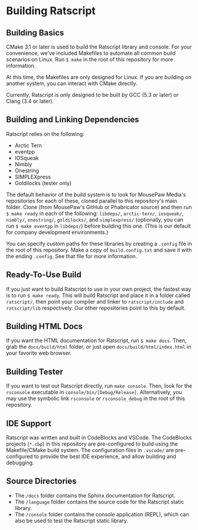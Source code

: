 # Building Ratscript

## Building Basics

CMake 3.1 or later is used to build the Ratscript library and console. For your
convenience, we've included Makefiles to automate all common build scenarios on
Linux. Run `$ make` in the root of this repository for more information.

At this time, the Makefiles are only designed for Linux. If you are building
on another system, you can interact with CMake directly.

Currently, Ratscript is only designed to be built by GCC (5.3 or later) or
Clang (3.4 or later).

## Building and Linking Dependencies

Ratscript relies on the following:

* Arctic Tern
* eventpp
* IOSqueak
* Nimbly
* Onestring
* SIMPLEXpress
* Goldilocks (tester only)

The default behavior of the build system is to look for MousePaw Media's
repositories for each of these, cloned parallel to this repository's main
folder. Clone (from MousePaw's GitHub or Phabricator source) and then run
`$ make ready` in each of the following: `libdeps/`, `arctic-tern/`,
`iosqueak/`, `nimbly/`, `onestring/`, `goldilocks/`, and `simplexpress/`
(optionally, you can run `$ make eventpp` in `libdeps/`) before building this
one. (This is our default for company development environments.)

You can specify custom paths for these libraries by creating a `.config` file
in the root of this repository. Make a copy of `build.config.txt` and save it
with the ending `.config`. See that file for more information.

## Ready-To-Use Build

If you just want to build Ratscript to use in your own project, the fastest way
is to run `$ make ready`. This will build Ratscript and place it in a folder
called `ratscript/`, then point your compiler and linker to `ratscript/include`
and `ratscript/lib` respectively. Our other repositories point to this by
default.

## Building HTML Docs

If you want the HTML documentation for Ratscript, run `$ make docs`. Then, grab
the `docs/build/html` folder, or just open `docs/build/html/index.html` in your
favorite web browser.

## Building Tester

If you want to test out Ratscript directly, run `make console`. Then, look for
the `rsconsole` executable in `console/bin/[Debug/Release]`. Alternatively, you
may use the symbolic link `rsconsole` or `rsconsole_debug` in the root of this
repository.

## IDE Support

Ratscript was written and built in CodeBlocks and VSCode. The CodeBlocks
projects (`*.cbp`) in this repository are pre-configured to build using the
Makefile/CMake build system. The configuration files in `.vscode/` are
pre-configured to provide the best IDE experience, and allow building and
debugging.

## Source Directories

* The `/docs` folder contains the Sphinx documentation for Ratscript.
* The `/language` folder contains the source code for the Ratscript
  static library.
* The `/console` folder contains the console application (REPL), which can also
  be used to test the Ratscript static library.
